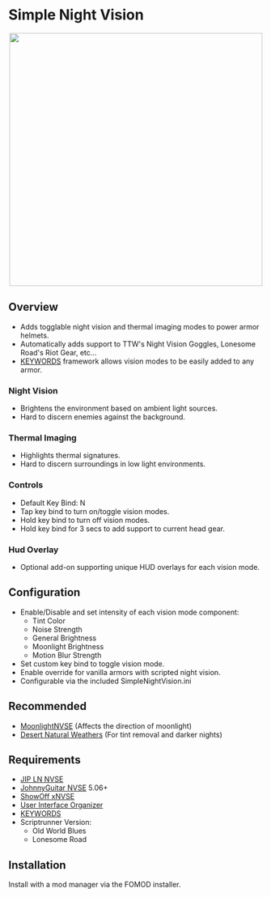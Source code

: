 # Simple Night Vision
<p align="center">
    <img height="500px" src="https://staticdelivery.nexusmods.com/mods/130/images/84991/84991-1708044952-54812951.png">
</p>

## Overview
- Adds togglable night vision and thermal imaging modes to power armor helmets.
- Automatically adds support to TTW's Night Vision Goggles, Lonesome Road's Riot Gear, etc...
- [KEYWORDS](https://www.nexusmods.com/newvegas/mods/83088) framework allows vision modes to be easily added to any armor.

### Night Vision
- Brightens the environment based on ambient light sources.
- Hard to discern enemies against the background.

### Thermal Imaging
- Highlights thermal signatures.
- Hard to discern surroundings in low light environments.

### Controls
- Default Key Bind: N
- Tap key bind to turn on/toggle vision modes.
- Hold key bind to turn off vision modes.
- Hold key bind for 3 secs to add support to current head gear.

### Hud Overlay
- Optional add-on supporting unique HUD overlays for each vision mode.

## Configuration
- Enable/Disable and set intensity of each vision mode component:
  - Tint Color
  - Noise Strength
  - General Brightness
  - Moonlight Brightness
  - Motion Blur Strength
- Set custom key bind to toggle vision mode.
- Enable override for vanilla armors with scripted night vision.
- Configurable via the included SimpleNightVision.ini

## Recommended
- [MoonlightNVSE](https://www.nexusmods.com/newvegas/mods/77683) (Affects the direction of moonlight)
- [Desert Natural Weathers](https://www.nexusmods.com/newvegas/mods/75437) (For tint removal and darker nights)

## Requirements
- [JIP LN NVSE](https://www.nexusmods.com/newvegas/mods/58277)
- [JohnnyGuitar NVSE](https://www.nexusmods.com/newvegas/mods/66927) 5.06+
- [ShowOff xNVSE](https://www.nexusmods.com/newvegas/mods/72541)
- [User Interface Organizer](https://www.nexusmods.com/newvegas/mods/57174)
- [KEYWORDS](https://www.nexusmods.com/newvegas/mods/83088)
- Scriptrunner Version:
  - Old World Blues
  - Lonesome Road

## Installation
Install with a mod manager via the FOMOD installer.